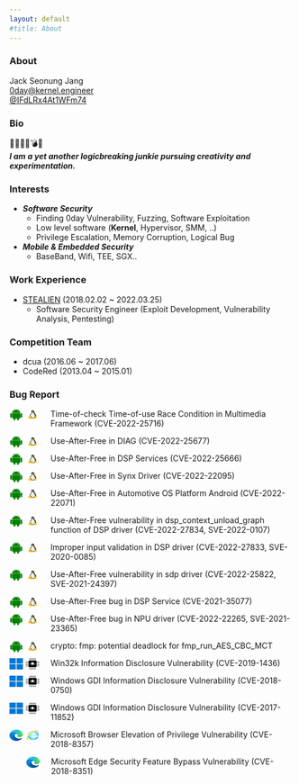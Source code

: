 ```yaml
---
layout: default
#title: About
---
```


### About
Jack Seonung Jang   
[0day@kernel.engineer](mailto:0day@kernel.engineer)  
[@IFdLRx4At1WFm74](https://twitter.com/IFdLRx4At1WFm74)  

### Bio
🐛🦋🐞💥💣😎  
***I am a yet another logicbreaking junkie pursuing creativity and experimentation.***  

### Interests
* ***Software Security***
    * Finding 0day Vulnerability, Fuzzing, Software Exploitation
    * Low level software (**Kernel**, Hypervisor, SMM, ..)
    * Privilege Escalation, Memory Corruption, Logical Bug
* ***Mobile & Embedded Security***
    * BaseBand, Wifi, TEE, SGX..

### Work Experience
* [STEALIEN](https://www.stealien.com/main) (2018.02.02 ~ 2022.03.25)
    * Software Security Engineer (Exploit Development, Vulnerability Analysis, Pentesting)


### Competition Team
* dcua (2016.06 ~ 2017.06)
* CodeRed (2013.04 ~ 2015.01)


### Bug Report
<p>
<img style="float:left;margin:0px;margin-right: 5px" width="24" height="20" src="/assets/images/android.png" alt="android_icon">
<img style="float:left;margin:0px;margin-right: 20px;" width="24" height="20" src="/assets/images/linux.svg" alt="linux_icon">
Time-of-check Time-of-use Race Condition in Multimedia Framework (CVE-2022-25716)
</p>

<p>
<img style="float:left;margin:0px;margin-right: 5px" width="24" height="20" src="/assets/images/android.png" alt="android_icon">
<img style="float:left;margin:0px;margin-right: 20px;" width="24" height="20" src="/assets/images/linux.svg" alt="linux_icon">
Use-After-Free in DIAG (CVE-2022-25677)
</p>

<p>
<img style="float:left;margin:0px;margin-right: 5px" width="24" height="20" src="/assets/images/android.png" alt="android_icon">
<img style="float:left;margin:0px;margin-right: 20px;" width="24" height="20" src="/assets/images/linux.svg" alt="linux_icon">
Use-After-Free in DSP Services (CVE-2022-25666)
</p>


<p>
<img style="float:left;margin:0px;margin-right: 5px" width="24" height="20" src="/assets/images/android.png" alt="android_icon">
<img style="float:left;margin:0px;margin-right: 20px;" width="24" height="20" src="/assets/images/linux.svg" alt="linux_icon">
Use-After-Free in Synx Driver (CVE-2022-22095)
</p>


<p>
<img style="float:left;margin:0px;margin-right: 5px" width="24" height="20" src="/assets/images/android.png" alt="android_icon">
<img style="float:left;margin:0px;margin-right: 20px;" width="24" height="20" src="/assets/images/linux.svg" alt="linux_icon">
Use-After-Free in Automotive OS Platform Android (CVE-2022-22071)
</p>


<p>
<img style="float:left;margin:0px;margin-right: 5px" width="24" height="20" src="/assets/images/android.png" alt="android_icon">
<img style="float:left;margin:0px;margin-right: 20px;" width="24" height="20" src="/assets/images/linux.svg" alt="linux_icon">
Use-After-Free vulnerability in dsp_context_unload_graph function of DSP driver (CVE-2022-27834, SVE-2022-0107)
</p>

<p>
<img style="float:left;margin:0px;margin-right: 5px" width="24" height="20" src="/assets/images/android.png" alt="android_icon">
<img style="float:left;margin:0px;margin-right: 20px;" width="24" height="20" src="/assets/images/linux.svg" alt="linux_icon">
Improper input validation in DSP driver (CVE-2022-27833, SVE-2020-0085)
</p>


<p>
<img style="float:left;margin:0px;margin-right: 5px" width="24" height="20" src="/assets/images/android.png" alt="android_icon">
<img style="float:left;margin:0px;margin-right: 20px;" width="24" height="20" src="/assets/images/linux.svg" alt="linux_icon">
Use-After-Free vulnerability in sdp driver (CVE-2022-25822, SVE-2021-24397)
</p>

<p>
<img style="float:left;margin:0px;margin-right: 5px" width="24" height="20" src="/assets/images/android.png" alt="android_icon">
<img style="float:left;margin:0px;margin-right: 20px;" width="24" height="20" src="/assets/images/linux.svg" alt="linux_icon">
Use-After-Free bug in DSP Service (CVE-2021-35077)
</p>

<p>
<img style="float:left;margin:0px;margin-right: 5px" width="24" height="20" src="/assets/images/android.png" alt="android_icon">
<img style="float:left;margin:0px;margin-right: 20px;" width="24" height="20" src="/assets/images/linux.svg" alt="linux_icon">
Use-After-Free bug in NPU driver (CVE-2022-22265, SVE-2021-23365)
</p>


<p>
<img style="float:left;margin:0px;margin-right: 5px" width="24" height="20" src="/assets/images/android.png" alt="android_icon">
<img style="float:left;margin:0px;margin-right: 20px;" width="24" height="20" src="/assets/images/linux.svg" alt="linux_icon">
crypto: fmp: potential deadlock for fmp_run_AES_CBC_MCT
</p>

<p>
<img style="float:left;margin:0px;margin-right: 5px" width="24" height="20" src="/assets/images/window_icon.png" alt="window_icon">
<img style="float:left;margin:0px;margin-right: 20px;" width="24" height="20" src="/assets/images/mic.png" alt="window_icon">
Win32k Information Disclosure Vulnerability (CVE-2019-1436)
</p>

<p>
<img style="float:left;margin:0px;margin-right: 5px;" width="24" height="20" src="/assets/images/window_icon.png" alt="window_icon" hspace=10>
<img style="float:left;margin:0px;margin-right: 20px;" width="24" height="20" src="/assets/images/mic.png" alt="window_icon">
Windows GDI Information Disclosure Vulnerability (CVE-2018-0750)
</p>

<p>
<img style="float:left;margin:0px;margin-right: 5px" width="24" height="20" src="/assets/images/window_icon.png" alt="window_icon">
<img style="float:left;margin:0px;margin-right: 20px;" width="24" height="20" src="/assets/images/mic.png" alt="window_icon">
Windows GDI Information Disclosure Vulnerability (CVE-2017-11852)
</p>

<p>
<img style="float:left;margin:0px;margin-right: 5px" width="24" height="20" src="/assets/images/ms_edge.png" alt="window_icon">
<img style="float:left;margin-right: 20px;" width="24" height="20" src="/assets/images/ie_icon.png" alt="window_icon">
Microsoft Browser Elevation of Privilege Vulnerability (CVE-2018-8357)
</p>

<p>
<img style="float:left;margin:0px;margin-left: 30px; margin-right: 20px;" width="24" height="20" src="/assets/images/ms_edge.png" alt="window_icon">
Microsoft Edge Security Feature Bypass Vulnerability (CVE-2018-8351)
</p>
